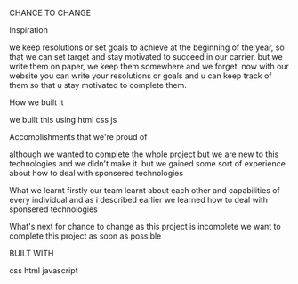 CHANCE TO CHANGE

Inspiration

we keep resolutions or set goals to achieve at the beginning of the year, so that we can set target and stay motivated to succeed in our carrier. but we write them on paper, we keep them somewhere and we forget. now with our website you can write your resolutions or goals and u can keep track of them so that u stay motivated to complete them.

How we built it

we built this using html css js

Accomplishments that we're proud of

although we wanted to complete the whole project but we are new to this technologies and we didn't make it. but we gained some sort of experience about how to deal with sponsered technologies

What we learnt
firstly our team learnt about each other and capabilities of every individual and as i described earlier we learned how to deal with sponsered technologies

What's next for chance to change
as this project is incomplete we want to complete this project as soon as possible

BUILT WITH

css
html
javascript
